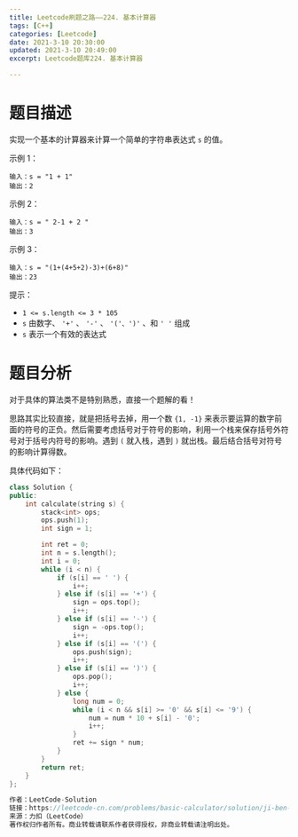 ```yaml
---
title: Leetcode刷题之路——224. 基本计算器
tags: [C++]
categories: [Leetcode]
date: 2021-3-10 20:30:00
updated: 2021-3-10 20:49:00
excerpt: Leetcode题库224. 基本计算器

---
```


# 题目描述

实现一个基本的计算器来计算一个简单的字符串表达式 ``s`` 的值。



示例 1：

```
输入：s = "1 + 1"
输出：2
```

示例 2：

```
输入：s = " 2-1 + 2 "
输出：3
```

示例 3：

```
输入：s = "(1+(4+5+2)-3)+(6+8)"
输出：23
```


提示：

*  ``1 <= s.length <= 3 * 105``
*  ``s`` 由数字、 ``'+'`` 、 ``'-'`` 、 ``'('、')'`` 、和 ``' '`` 组成
*  ``s`` 表示一个有效的表达式

# 题目分析

对于具体的算法类不是特别熟悉，直接一个题解的看！

思路其实比较直接，就是把括号去掉，用一个数 ``{1, -1}`` 来表示要运算的数字前面的符号的正负。然后需要考虑括号对于符号的影响，利用一个栈来保存括号外符号对于括号内符号的影响。遇到 ``(`` 就入栈，遇到 ``)`` 就出栈。最后结合括号对符号的影响计算得数。

具体代码如下：

```C++
class Solution {
public:
    int calculate(string s) {
        stack<int> ops;
        ops.push(1);
        int sign = 1;

        int ret = 0;
        int n = s.length();
        int i = 0;
        while (i < n) {
            if (s[i] == ' ') {
                i++;
            } else if (s[i] == '+') {
                sign = ops.top();
                i++;
            } else if (s[i] == '-') {
                sign = -ops.top();
                i++;
            } else if (s[i] == '(') {
                ops.push(sign);
                i++;
            } else if (s[i] == ')') {
                ops.pop();
                i++;
            } else {
                long num = 0;
                while (i < n && s[i] >= '0' && s[i] <= '9') {
                    num = num * 10 + s[i] - '0';
                    i++;
                }
                ret += sign * num;
            }
        }
        return ret;
    }
};

作者：LeetCode-Solution
链接：https://leetcode-cn.com/problems/basic-calculator/solution/ji-ben-ji-suan-qi-by-leetcode-solution-jvir/
来源：力扣（LeetCode）
著作权归作者所有。商业转载请联系作者获得授权，非商业转载请注明出处。
```

